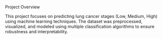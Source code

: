 Project Overview

This project focuses on predicting lung cancer stages (Low, Medium, High) using machine learning techniques. The dataset was preprocessed, visualized, and modeled using multiple classification algorithms to ensure robustness and interpretability.

